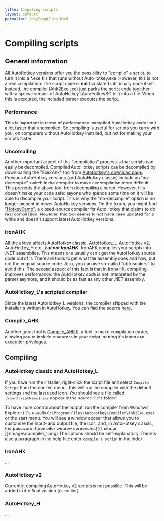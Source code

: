 ```yaml
---
title: Compiling scripts
layout: default
permalink: /en/Compiling.html
---
```


# Compiling scripts

## General information
All AutoHotkey versions offer you the possibility to "compile" a script, to turn it into a \*.exe file that runs without AutoHotkey.exe.
However, this is not a real compilation: The script code is **not** translated into binary code itself.
Instead, the compiler (Ahk2Exe.exe) just packs the script code together with a special version of AutoHotkey (AutoHotkeySC.bin) into a file. When this is executed, the included parser executes the script.

### Performance
This is important in terms of performance: compiled AutoHotkey code isn't a lot faster that uncompiled. So compiling is useful for scripts you carry with you, on computers without AutoHotkey installed, but not for making your scripts faster.

### Uncompiling
Another important aspect of this "compilation" process is that scripts can easily be decompiled. Compiled AutoHotkey scripts can be decompiled by downloading the "Exe2Ahk" tool from [AutoHotkey's download page](http://www.autohotkey.com/download/OtherDownloads.htm).
Previous AutoHotkey versions (and AutoHotkey classic) include an "no-decompile" switch in the compiler to make decompilation more difficult. This prevents the above tool from decompiling a script. However, this doesn't make your code safe: anyone who spends some time on it will be able to decompile your script. This is why the "no-decompile" option is no longer present in newer AutoHotkey versions.
On the forum, you might find ["HotkeyCamo"](http://www.autohotkey.com/forum/viewtopic.php?t=49952), a closed-source compiler for AutoHotkey that claims to do real compilation. However, this tool seems to not have been updated for a while and doesn't support latest AutoHotkey versions.

### IronAHK
All the above affects AutoHotkey classic, AutoHotkey_L, AutoHotkey v2, AutoHotkey_H etc., ***but not IronAHK.*** IronAHK compiles your scripts into .NET assemblies. This means one usually can't get the AutoHotkey source code out of it. There are tools to get what the assembly does and how, but not the original source code. Also, you can use so-called "obfuscators" to avoid this.
The second aspect of this fact is that in IronAHK, compiling improves performance: the AutoHotkey code is not interpreted by the parser anymore, and it should be as fast as any other .NET assembly.

### AutoHotkey_L's scripted compiler
Since the latest AutoHotkey_L versions, the compiler shipped with the installer is written in AutoHotkey. You can find the source [here](http://www.autohotkey.com/forum/viewtopic.php?t=74816).

### Compile_AHK
Another great tool is [Compile_AHK II](http://www.autohotkey.com/forum/viewtopic.php?t=22975), a tool to make compilation easier, allowing you to include resources in your script, setting it's icons and execution privileges.

## Compiling
### AutoHotkey classic and AutoHotkey_L
If you have run the installer, right-click the script file and select `Compile Script` from the context menu. This will run the compiler with the default settings and the last used icon. You should see a file called `[YourScriptName].exe` appear in the source file's folder.

To have more control about the output, run the compiler from Windows Explorer (it's usually `C:\Program Files\AutoHotkey\Compiler\Ahk2Exe.exe`) or the start menu. You will see a window appear that allows you to customize the input- and output file, the icon, and, in AutoHotkey classic, the password.
![compiler window screenshot]({{ site.url }}/Images/compiler_1.png)
The options should be self-explanatory. There's also a paragraph in the help file: enter `compile a script` in the index.

### IronAHK
...

### AutoHotkey v2
Currently, compiling AutoHotkey v2 scripts is not possible. This will be added in the final version (or earlier).

### AutoHotkey_H
...
